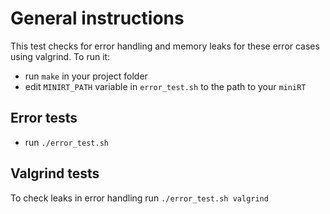 # General instructions

This test checks for error handling and memory leaks for these error cases using valgrind. To run it:

- run `make` in your project folder
- edit `MINIRT_PATH` variable in `error_test.sh` to the path to your `miniRT`

## Error tests

- run `./error_test.sh`

## Valgrind tests

To check leaks in error handling run `./error_test.sh valgrind`
